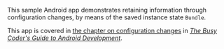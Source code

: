 This sample Android app demonstrates
retaining information through configuration changes, by means of the saved instance state `Bundle`.

This app is covered in 
[the chapter on configuration changes](https://commonsware.com/Android/previews/resource-sets-and-configurations)
in [*The Busy Coder's Guide to Android Development*](https://commonsware.com/Android/).


